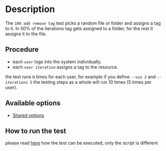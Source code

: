 # Description

The `100 add remove tag` test picks a random file or folder and assigns a tag to it.
In 50% of the iterations tag gets assigned to a folder, for the rest it assigns it to the file.


## Procedure

* each `user` logs into the system individually.
* each `user iteration` assigns a tag to the resource.

the test runs `N` times for each user, for example if you define `--vus 2` and `--iterations 5`
the testing steps as a whole will run 10 times (5 times per user).


## Available options

* [Shared options](/k6-tests/src/values/env)


## How to run the test

please read [here](/k6-tests/docs/run) how the test can be executed, only the script is different
